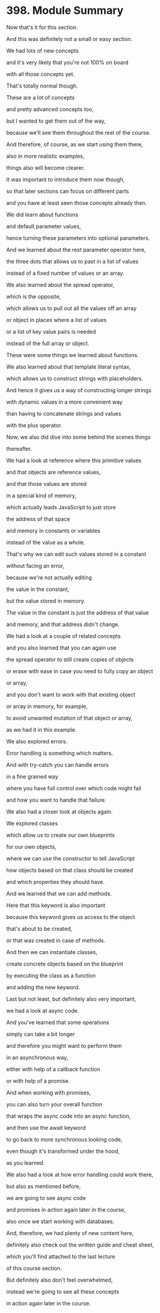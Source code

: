 # 398. Module Summary

Now that's it for this section.

And this was definitely not a small or easy section.

We had lots of new concepts

and it's very likely that you're not 100% on board

with all those concepts yet.

That's totally normal though.

These are a lot of concepts

and pretty advanced concepts too,

but I wanted to get them out of the way,

because we'll see them throughout the rest of the course.

And therefore, of course, as we start using them there,

also in more realistic examples,

things also will become clearer.

It was important to introduce them now though,

so that later sections can focus on different parts

and you have at least seen those concepts already then.

We did learn about functions

and default parameter values,

hence turning these parameters into optional parameters.

And we learned about the rest parameter operator here,

the three dots that allows us to past in a list of values

instead of a fixed number of values or an array.

We also learned about the spread operator,

which is the opposite,

which allows us to pull out all the values off an array

or object in places where a list of values

or a list of key value pairs is needed

instead of the full array or object.

These were some things we learned about functions.

We also learned about that template literal syntax,

which allows us to construct strings with placeholders.

And hence it gives us a way of constructing longer strings

with dynamic values in a more convenient way

than having to concatenate strings and values

with the plus operator.

Now, we also did dive into some behind the scenes things

thereafter.

We had a look at reference where this primitive values

and that objects are reference values,

and that those values are stored

in a special kind of memory,

which actually leads JavaScript to just store

the address of that space

and memory in constants or variables

instead of the value as a whole.

That's why we can edit such values stored in a constant

without facing an error,

because we're not actually editing

the value in the constant,

but the value stored in memory.

The value in the constant is just the address of that value

and memory, and that address didn't change.

We had a look at a couple of related concepts

and you also learned that you can again use

the spread operator to still create copies of objects

or erase with ease in case you need to fully copy an object

or array,

and you don't want to work with that existing object

or array in memory, for example,

to avoid unwanted mutation of that object or array,

as we had it in this example.

We also explored errors.

Error handling is something which matters.

And with try-catch you can handle errors

in a fine grained way

where you have full control over which code might fail

and how you want to handle that failure.

We also had a closer look at objects again.

We explored classes

which allow us to create our own blueprints

for our own objects,

where we can use the constructor to tell JavaScript

how objects based on that class should be created

and which properties they should have.

And we learned that we can add methods.

Here that this keyword is also important

because this keyword gives us access to the object

that's about to be created,

or that was created in case of methods.

And then we can instantiate classes,

create concrete objects based on the blueprint

by executing the class as a function

and adding the new keyword.

Last but not least, but definitely also very important,

we had a look at async code.

And you've learned that some operations

simply can take a bit longer

and therefore you might want to perform them

in an asynchronous way,

either with help of a callback function

or with help of a promise.

And when working with promises,

you can also turn your overall function

that wraps the async code into an async function,

and then use the await keyword

to go back to more synchronous looking code,

even though it's transformed under the hood,

as you learned.

We also had a look at how error handling could work there,

but also as mentioned before,

we are going to see async code

and promises in action again later in the course,

also once we start working with databases.

And, therefore, we had plenty of new content here,

definitely also check out the written guide and cheat sheet,

which you'll find attached to the last lecture

of this course section.

But definitely also don't feel overwhelmed,

instead we're going to see all these concepts

in action again later in the course.
